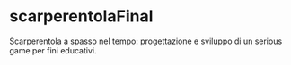 # scarperentolaFinal
Scarperentola a spasso nel tempo: progettazione e sviluppo di un serious game per fini educativi.
